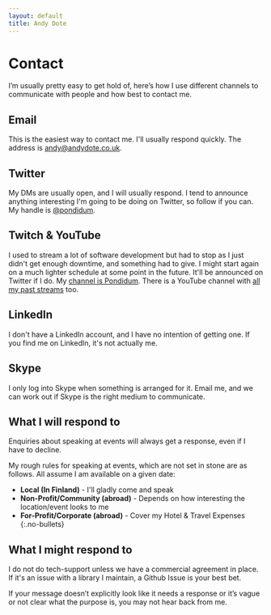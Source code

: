```yaml
---
layout: default
title: Andy Dote
---
```


# Contact

I’m usually pretty easy to get hold of, here’s how I use different channels to communicate with people and how best to contact me.

## Email
This is the easiest way to contact me.  I'll usually respond quickly. The address is [andy@andydote.co.uk](mailto:andy@andydote.co.uk).

## Twitter
My DMs are usually open, and I will usually respond.  I tend to announce anything interesting I'm going to be doing on Twitter, so follow if you can.  My handle is [@pondidum](https://twitter.com/pondidum).

## Twitch & YouTube
I used to stream a lot of software development but had to stop as I just didn't get enough downtime, and something had to give.  I might start again on a much lighter schedule at some point in the future.  It'll be announced on Twitter if I do.  My [channel is Pondidum](https://www.twitch.tv/pondidum).  There is a YouTube channel with [all my past streams](https://www.youtube.com/channel/UCsE6VIFVuJjBowVo49fLchQ) too.

## LinkedIn
I don't have a LinkedIn account, and I have no intention of getting one.  If you find me on LinkedIn, it's not actually me.

## Skype
I only log into Skype when something is arranged for it.  Email me, and we can work out if Skype is the right medium to communicate.

## What I will respond to
Enquiries about speaking at events will always get a response, even if I have to decline.

My rough rules for speaking at events, which are not set in stone are as follows.  All assume I am available on a given date:

* **Local (In Finland)** - I'll gladly come and speak
* **Non-Profit/Community (abroad)** - Depends on how interesting the location/event looks to me
* **For-Profit/Corporate (abroad)** - Cover my Hotel & Travel Expenses
{:.no-bullets}

## What I might respond to

I do not do tech-support unless we have a commercial agreement in place.  If it's an issue with a library I maintain, a Github Issue is your best bet.

If your message doesn’t explicitly look like it needs a response or it’s vague or not clear what the purpose is, you may not hear back from me.